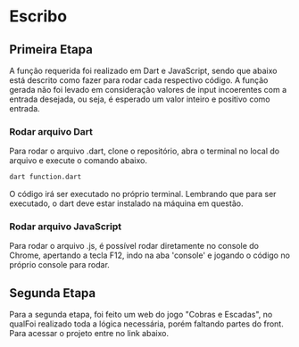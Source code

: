 # Escribo

## Primeira Etapa

A função requerida foi realizado em Dart e JavaScript, sendo que abaixo está descrito como fazer para rodar cada respectivo código.
A função gerada não foi levado em consideração valores de input incoerentes com a entrada desejada, ou seja, é esperado um valor inteiro e positivo como entrada.

### Rodar arquivo Dart

Para rodar o arquivo .dart, clone o repositório, abra o terminal no local do arquivo e execute o comando abaixo.

```bash
dart function.dart
```

O código irá ser executado no próprio terminal. Lembrando que para ser executado, o dart deve estar instalado na máquina em questão.

### Rodar arquivo JavaScript

Para rodar o arquivo .js, é possível rodar diretamente no console do Chrome, apertando a tecla F12, indo na aba 'console' e jogando o código no próprio console para rodar.

## Segunda Etapa

Para a segunda etapa, foi feito um web do jogo "Cobras e Escadas", no qualFoi realizado toda a lógica necessária, porém faltando partes do front.
Para acessar o projeto entre no link abaixo.
